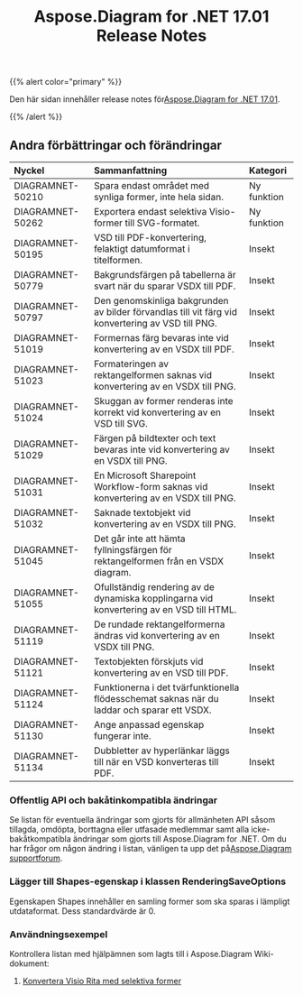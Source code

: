 ﻿---
title: Aspose.Diagram for .NET 17.01 Release Notes
type: docs
weight: 120
url: /sv/net/aspose-diagram-for-net-17-01-release-notes/
---
{{% alert color="primary" %}} 

Den här sidan innehåller release notes för[Aspose.Diagram for .NET 17.01](https://www.nuget.org/packages/Aspose.Diagram/17.1.0).

{{% /alert %}} 
## **Andra förbättringar och förändringar**

|**Nyckel**|**Sammanfattning**|**Kategori**|
|:- |:- |:- |
|DIAGRAMNET-50210|Spara endast området med synliga former, inte hela sidan.|Ny funktion|
|DIAGRAMNET-50262|Exportera endast selektiva Visio-former till SVG-formatet.|Ny funktion|
|DIAGRAMNET-50195|VSD till PDF-konvertering, felaktigt datumformat i titelformen.|Insekt|
|DIAGRAMNET-50779|Bakgrundsfärgen på tabellerna är svart när du sparar VSDX till PDF.|Insekt|
|DIAGRAMNET-50797|Den genomskinliga bakgrunden av bilder förvandlas till vit färg vid konvertering av VSD till PNG.|Insekt|
|DIAGRAMNET-51019|Formernas färg bevaras inte vid konvertering av en VSDX till PDF.|Insekt|
|DIAGRAMNET-51023|Formateringen av rektangelformen saknas vid konvertering av en VSDX till PNG.|Insekt|
|DIAGRAMNET-51024|Skuggan av former renderas inte korrekt vid konvertering av en VSD till SVG.|Insekt|
|DIAGRAMNET-51029|Färgen på bildtexter och text bevaras inte vid konvertering av en VSDX till PNG.|Insekt|
|DIAGRAMNET-51031|En Microsoft Sharepoint Workflow-form saknas vid konvertering av en VSDX till PNG.|Insekt|
|DIAGRAMNET-51032|Saknade textobjekt vid konvertering av en VSDX till PNG.|Insekt|
|DIAGRAMNET-51045|Det går inte att hämta fyllningsfärgen för rektangelformen från en VSDX diagram.|Insekt|
|DIAGRAMNET-51055|Ofullständig rendering av de dynamiska kopplingarna vid konvertering av en VSD till HTML.|Insekt|
|DIAGRAMNET-51119|De rundade rektangelformerna ändras vid konvertering av en VSDX till PNG.|Insekt|
|DIAGRAMNET-51121|Textobjekten förskjuts vid konvertering av en VSD till PDF.|Insekt|
|DIAGRAMNET-51124|Funktionerna i det tvärfunktionella flödesschemat saknas när du laddar och sparar ett VSDX.|Insekt|
|DIAGRAMNET-51130|Ange anpassad egenskap fungerar inte.|Insekt|
|DIAGRAMNET-51134|Dubbletter av hyperlänkar läggs till när en VSD konverteras till PDF.|Insekt|
### **Offentlig API och bakåtinkompatibla ändringar**
Se listan för eventuella ändringar som gjorts för allmänheten API såsom tillagda, omdöpta, borttagna eller utfasade medlemmar samt alla icke-bakåtkompatibla ändringar som gjorts till Aspose.Diagram for .NET. Om du har frågor om någon ändring i listan, vänligen ta upp det på[Aspose.Diagram supportforum](https://forum.aspose.com/c/diagram/17).
### **Lägger till Shapes-egenskap i klassen RenderingSaveOptions**
Egenskapen Shapes innehåller en samling former som ska sparas i lämpligt utdataformat. Dess standardvärde är 0.
### **Användningsexempel**
Kontrollera listan med hjälpämnen som lagts till i Aspose.Diagram Wiki-dokument:

1. [Konvertera Visio Rita med selektiva former](https://docs.aspose.com/diagram/net/convert-visio-to-pdf/)
